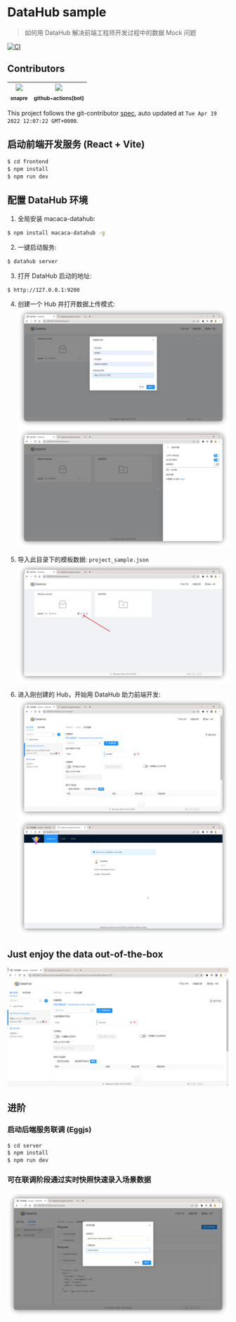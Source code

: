 # DataHub sample
> 如何用 DataHub 解决前端工程师开发过程中的数据 Mock 问题

[![CI][CI-image]][CI-url]

[CI-image]: https://github.com/snapre/datahub-sample/actions/workflows/contributors.yml/badge.svg
[CI-url]: https://github.com/snapre/datahub-sample/actions/workflows/contributors.yml

<!-- GITCONTRIBUTOR_START -->

## Contributors

|[<img src="https://avatars.githubusercontent.com/u/52845048?v=4" width="100px;"/><br/><sub><b>snapre</b></sub>](https://github.com/snapre)<br/>|[<img src="https://avatars.githubusercontent.com/in/15368?v=4" width="100px;"/><br/><sub><b>github-actions[bot]</b></sub>](https://github.com/apps/github-actions)<br/>|
| :---: | :---: |


This project follows the git-contributor [spec](https://github.com/xudafeng/git-contributor), auto updated at `Tue Apr 19 2022 12:07:22 GMT+0000`.

<!-- GITCONTRIBUTOR_END -->

## 启动前端开发服务 (React + Vite)
```bash
$ cd frontend
$ npm install
$ npm run dev
```

## 配置 DataHub 环境

1. 全局安装 macaca-datahub:
```bash
$ npm install macaca-datahub -g
```

2. 一键启动服务:
```bash
$ datahub server
```

3. 打开 DataHub 启动的地址:
```bash
$ http://127.0.0.1:9200
```

4. 创建一个 Hub 并打开数据上传模式:
![创建 Hub](./docs/public/datahub-create-hub.png)
![打开数据上传模式](./docs/public/open-upload-button.png)

5. 导入此目录下的模板数据: `project_sample.json`
![导入模板数据](./docs/public/upload-data.png)

6. 进入刚创建的 Hub，开始用 DataHub 助力前端开发:
![Dashboard](./docs/public/main.png)
![Frontend Dev](./docs/public/frontend-dev.png)

## Just enjoy the data out-of-the-box

![Demo](./docs/public/demo.gif)

## 进阶

### 启动后端服务联调 (Eggjs)
```bash
$ cd server
$ npm install
$ npm run dev
```

### 可在联调阶段通过实时快照快速录入场景数据
![Snapshot Import](./docs/public/snapshot-import.png)